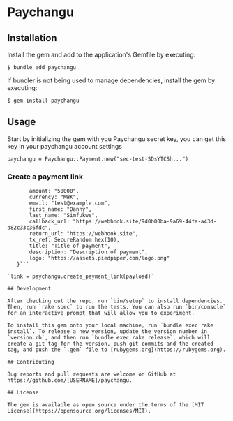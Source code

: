 # Paychangu

## Installation

Install the gem and add to the application's Gemfile by executing:

    $ bundle add paychangu

If bundler is not being used to manage dependencies, install the gem by executing:

    $ gem install paychangu

## Usage

Start by initializing the gem with you Paychangu secret key, you can get this key in your paychangu account settings

`paychangu = Paychangu::Payment.new("sec-test-SDsYTCSh...")`

### Create a payment link

 ```payload = {
        amount: "50000",
        currency: "MWK",
        email: "test@example.com",
        first_name: "Danny",
        last_name: "Simfukwe",
        callback_url: "https://webhook.site/9d0b00ba-9a69-44fa-a43d-a82c33c36fdc",
        return_url: "https://webhook.site",
        tx_ref: SecureRandom.hex(10),
        title: "Title of payment",
        description: "Description of payment",
        logo: "https://assets.piedpiper.com/logo.png"
    }```

`link = paychangu.create_payment_link(payload)`

## Development

After checking out the repo, run `bin/setup` to install dependencies. Then, run `rake spec` to run the tests. You can also run `bin/console` for an interactive prompt that will allow you to experiment.

To install this gem onto your local machine, run `bundle exec rake install`. To release a new version, update the version number in `version.rb`, and then run `bundle exec rake release`, which will create a git tag for the version, push git commits and the created tag, and push the `.gem` file to [rubygems.org](https://rubygems.org).

## Contributing

Bug reports and pull requests are welcome on GitHub at https://github.com/[USERNAME]/paychangu.

## License

The gem is available as open source under the terms of the [MIT License](https://opensource.org/licenses/MIT).

